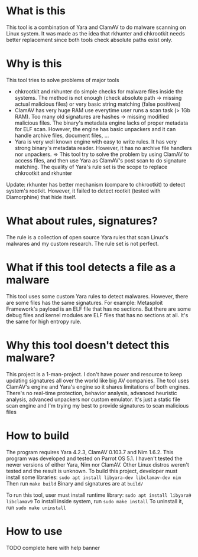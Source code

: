 # What is this
This tool is a combination of Yara and ClamAV to do malware scanning on Linux system. It was made as the idea that rkhunter and chkrootkit needs better replacement since both tools check absolute paths exist only.

# Why is this
This tool tries to solve problems of major tools
- chkrootkit and rkhunter do simple checks for malware files inside the systems. The method is not enough (check absolute path -> missing actual malicious files) or very basic string matching (false positives)
- ClamAV has very huge RAM use everytime user runs a scan task (> 1Gb RAM). Too many old signatures are hashes -> missing modified malicious files. The binary's metadata engine lacks of proper metadata for ELF scan. However, the engine has basic unpackers and it can handle archive files, document files, ...
- Yara is very well known engine with easy to write rules. It has very strong binary's metadata reader. However, it has no archive file handlers nor unpackers.
=> This tool try to solve the problem by using ClamAV to access files, and then use Yara as ClamAV's post scan to do signature matching. The quality of Yara's rule set is the scope to replace chkrootkit and rkhunter

Update: rkhunter has better mechanism (compare to chkrootkit) to detect system's rootkit. However, it failed to detect rootkit (tested with Diamorphine) that hide itself.

# What about rules, signatures?
The rule is a collection of open source Yara rules that scan Linux's malwares and my custom research. The rule set is not perfect.

# What if this tool detects a file as a malware
This tool uses some custom Yara rules to detect malwares. However, there are some files has the same signatures. For example: Metasploit Framework's payload is an ELF file that has no sections. But there are some debug files and kernel modules are ELF files that has no sections at all. It's the same for high entropy rule.

# Why this tool doesn't detect this malware?
This project is a 1-man-project. I don't have power and resource to keep updating signatures all over the world like big AV companies. The tool uses ClamAV's engine and Yara's engine so it shares limitations of both engines. There's no real-time protection, behavior analysis, advanced heuristic analysis, advanced unpackers nor custom emulator. It's just a static file scan engine and I'm trying my best to provide signatures to scan malicious files

# How to build
The program requires Yara 4.2.3, ClamAV 0.103.7 and Nim 1.6.2. This program was developed and tested on Parrot OS 5.1. I haven't tested the newer versions of either Yara, Nim nor ClamAV. Other Linux distros weren't tested and the result is unknown.
To build this project, developer must install some libraries:
`sudo apt install libyara-dev libclamav-dev nim`
Then run
`make build`
Binary and signatures are at `build/`

To run this tool, user must install runtime library:
`sudo apt install libyara9 libclamav9`
To install inside system, run
`sudo make install`
To uninstall it, run
`sudo make uninstall`

# How to use
TODO complete here with help banner
